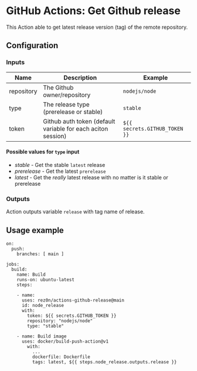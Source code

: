 # GitHub Actions: Get Github release
This Action able to get latest release version (tag) of the remote repository.

## Configuration

### Inputs

Name | Description | Example
--- | --- | ---
repository | The Github owner/repository | `nodejs/node`
type | The release type (prerelease or stable) | `stable`
token | Github auth token (default variable for each aciton session) | `${{ secrets.GITHUB_TOKEN }}`

#### Possible values for `type` input
* *stable* - Get the stable `latest` release
* *prerelease* - Get the latest `prerelease`
* *latest* - Get the *really* latest release with no matter is it stable or prerelease

### Outputs
Action outputs variable `release` with tag name of release.

## Usage example

```
on:
  push:
    branches: [ main ]

jobs:
  build:
    name: Build
    runs-on: ubuntu-latest
    steps:
    
    - name: 
      uses: rez0n/actions-github-release@main
      id: node_release
      with:
        token: ${{ secrets.GITHUB_TOKEN }}
        repository: "nodejs/node"
        type: "stable"
        
    - name: Build image
      uses: docker/build-push-action@v1
        with:
          ...
          dockerfile: Dockerfile
          tags: latest, ${{ steps.node_release.outputs.release }}
```
